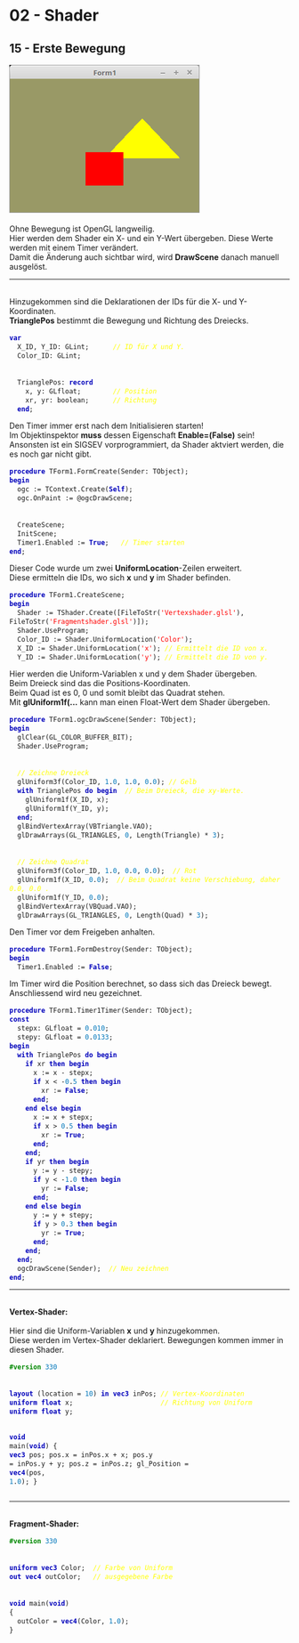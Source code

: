 <html>
    <b><h1>02 - Shader</h1></b>
    <b><h2>15 - Erste Bewegung</h2></b>
<img src="image.png" alt="Selfhtml"><br><br>
Ohne Bewegung ist OpenGL langweilig.<br>
Hier werden dem Shader ein X- und ein Y-Wert übergeben. Diese Werte werden mit einem Timer verändert.<br>
Damit die Änderung auch sichtbar wird, wird <b>DrawScene</b> danach manuell ausgelöst.<br>
<hr><br>
Hinzugekommen sind die Deklarationen der IDs für die X- und Y-Koordinaten.<br>
<b>TrianglePos</b> bestimmt die Bewegung und Richtung des Dreiecks.<br>
<pre><code><b><font color="0000BB">var</font></b>
  X_ID, Y_ID: GLint;      <i><font color="#FFFF00">// ID für X und Y.</font></i>
  Color_ID: GLint;
<br>
  TrianglePos: <b><font color="0000BB">record</font></b>
    x, y: GLfloat;        <i><font color="#FFFF00">// Position</font></i>
    xr, yr: boolean;      <i><font color="#FFFF00">// Richtung</font></i>
  <b><font color="0000BB">end</font></b>;</code></pre>
Den Timer immer erst nach dem Initialisieren starten!<br>
Im Objektinspektor <b>muss</b> dessen Eigenschaft <b>Enable=(False)</b> sein!<br>
Ansonsten ist ein SIGSEV vorprogrammiert, da Shader aktviert werden, die es noch gar nicht gibt.<br>
<pre><code><b><font color="0000BB">procedure</font></b> TForm1.FormCreate(Sender: TObject);
<b><font color="0000BB">begin</font></b>
  ogc := TContext.Create(<b><font color="0000BB">Self</font></b>);
  ogc.OnPaint := @ogcDrawScene;
<br>
  CreateScene;
  InitScene;
  Timer1.Enabled := <b><font color="0000BB">True</font></b>;   <i><font color="#FFFF00">// Timer starten</font></i>
<b><font color="0000BB">end</font></b>;</code></pre>
Dieser Code wurde um zwei <b>UniformLocation</b>-Zeilen erweitert.<br>
Diese ermitteln die IDs, wo sich <b>x</b> und <b>y</b> im Shader befinden.<br>
<pre><code><b><font color="0000BB">procedure</font></b> TForm1.CreateScene;
<b><font color="0000BB">begin</font></b>
  Shader := TShader.Create([FileToStr(<font color="#FF0000">'Vertexshader.glsl'</font>), FileToStr(<font color="#FF0000">'Fragmentshader.glsl'</font>)]);
  Shader.UseProgram;
  Color_ID := Shader.UniformLocation(<font color="#FF0000">'Color'</font>);
  X_ID := Shader.UniformLocation(<font color="#FF0000">'x'</font>); <i><font color="#FFFF00">// Ermittelt die ID von x.</font></i>
  Y_ID := Shader.UniformLocation(<font color="#FF0000">'y'</font>); <i><font color="#FFFF00">// Ermittelt die ID von y.</font></i></code></pre>
Hier werden die Uniform-Variablen x und y dem Shader übergeben.<br>
Beim Dreieck sind das die Positions-Koordinaten.<br>
Beim Quad ist es 0, 0 und somit bleibt das Quadrat stehen.<br>
Mit <b>glUniform1f(...</b> kann man einen Float-Wert dem Shader übergeben.<br>
<pre><code><b><font color="0000BB">procedure</font></b> TForm1.ogcDrawScene(Sender: TObject);
<b><font color="0000BB">begin</font></b>
  glClear(GL_COLOR_BUFFER_BIT);
  Shader.UseProgram;
<br>
  <i><font color="#FFFF00">// Zeichne Dreieck</font></i>
  glUniform3f(Color_ID, <font color="#0077BB">1</font>.<font color="#0077BB">0</font>, <font color="#0077BB">1</font>.<font color="#0077BB">0</font>, <font color="#0077BB">0</font>.<font color="#0077BB">0</font>); <i><font color="#FFFF00">// Gelb</font></i>
  <b><font color="0000BB">with</font></b> TrianglePos <b><font color="0000BB">do</font></b> <b><font color="0000BB">begin</font></b>  <i><font color="#FFFF00">// Beim Dreieck, die xy-Werte.</font></i>
    glUniform1f(X_ID, x);
    glUniform1f(Y_ID, y);
  <b><font color="0000BB">end</font></b>;
  glBindVertexArray(VBTriangle.VAO);
  glDrawArrays(GL_TRIANGLES, <font color="#0077BB">0</font>, Length(Triangle) * <font color="#0077BB">3</font>);
<br>
  <i><font color="#FFFF00">// Zeichne Quadrat</font></i>
  glUniform3f(Color_ID, <font color="#0077BB">1</font>.<font color="#0077BB">0</font>, <font color="#0077BB">0</font>.<font color="#0077BB">0</font>, <font color="#0077BB">0</font>.<font color="#0077BB">0</font>);  <i><font color="#FFFF00">// Rot</font></i>
  glUniform1f(X_ID, <font color="#0077BB">0</font>.<font color="#0077BB">0</font>);  <i><font color="#FFFF00">// Beim Quadrat keine Verschiebung, daher 0.0, 0.0 .</font></i>
  glUniform1f(Y_ID, <font color="#0077BB">0</font>.<font color="#0077BB">0</font>);
  glBindVertexArray(VBQuad.VAO);
  glDrawArrays(GL_TRIANGLES, <font color="#0077BB">0</font>, Length(Quad) * <font color="#0077BB">3</font>);</code></pre>
Den Timer vor dem Freigeben anhalten.<br>
<pre><code><b><font color="0000BB">procedure</font></b> TForm1.FormDestroy(Sender: TObject);
<b><font color="0000BB">begin</font></b>
  Timer1.Enabled := <b><font color="0000BB">False</font></b>;</code></pre>
Im Timer wird die Position berechnet, so dass sich das Dreieck bewegt.<br>
Anschliessend wird neu gezeichnet.<br>
<pre><code><b><font color="0000BB">procedure</font></b> TForm1.Timer1Timer(Sender: TObject);
<b><font color="0000BB">const</font></b>
  stepx: GLfloat = <font color="#0077BB">0</font>.<font color="#0077BB">010</font>;
  stepy: GLfloat = <font color="#0077BB">0</font>.<font color="#0077BB">0133</font>;
<b><font color="0000BB">begin</font></b>
  <b><font color="0000BB">with</font></b> TrianglePos <b><font color="0000BB">do</font></b> <b><font color="0000BB">begin</font></b>
    <b><font color="0000BB">if</font></b> xr <b><font color="0000BB">then</font></b> <b><font color="0000BB">begin</font></b>
      x := x - stepx;
      <b><font color="0000BB">if</font></b> x &lt; -<font color="#0077BB">0</font>.<font color="#0077BB">5</font> <b><font color="0000BB">then</font></b> <b><font color="0000BB">begin</font></b>
        xr := <b><font color="0000BB">False</font></b>;
      <b><font color="0000BB">end</font></b>;
    <b><font color="0000BB">end</font></b> <b><font color="0000BB">else</font></b> <b><font color="0000BB">begin</font></b>
      x := x + stepx;
      <b><font color="0000BB">if</font></b> x &gt; <font color="#0077BB">0</font>.<font color="#0077BB">5</font> <b><font color="0000BB">then</font></b> <b><font color="0000BB">begin</font></b>
        xr := <b><font color="0000BB">True</font></b>;
      <b><font color="0000BB">end</font></b>;
    <b><font color="0000BB">end</font></b>;
    <b><font color="0000BB">if</font></b> yr <b><font color="0000BB">then</font></b> <b><font color="0000BB">begin</font></b>
      y := y - stepy;
      <b><font color="0000BB">if</font></b> y &lt; -<font color="#0077BB">1</font>.<font color="#0077BB">0</font> <b><font color="0000BB">then</font></b> <b><font color="0000BB">begin</font></b>
        yr := <b><font color="0000BB">False</font></b>;
      <b><font color="0000BB">end</font></b>;
    <b><font color="0000BB">end</font></b> <b><font color="0000BB">else</font></b> <b><font color="0000BB">begin</font></b>
      y := y + stepy;
      <b><font color="0000BB">if</font></b> y &gt; <font color="#0077BB">0</font>.<font color="#0077BB">3</font> <b><font color="0000BB">then</font></b> <b><font color="0000BB">begin</font></b>
        yr := <b><font color="0000BB">True</font></b>;
      <b><font color="0000BB">end</font></b>;
    <b><font color="0000BB">end</font></b>;
  <b><font color="0000BB">end</font></b>;
  ogcDrawScene(Sender);  <i><font color="#FFFF00">// Neu zeichnen</font></i>
<b><font color="0000BB">end</font></b>;</code></pre>
<hr><br>
<b>Vertex-Shader:</b><br>
<br>
Hier sind die Uniform-Variablen <b>x</b> und <b>y</b> hinzugekommen.<br>
Diese werden im Vertex-Shader deklariert. Bewegungen kommen immer in diesen Shader.<br>
<pre><code><b><font color="#008800">#version</font></b> <font color="#0077BB">330</font>
<br>
<b><font color="0000BB">layout</font></b> (location = <font color="#0077BB">10</font>) <b><font color="0000BB">in</font></b> <b><font color="0000BB">vec3</font></b> inPos; <i><font color="#FFFF00">// Vertex-Koordinaten</font></i>
<b><font color="0000BB">uniform</font></b> <b><font color="0000BB">float</font></b> x;                      <i><font color="#FFFF00">// Richtung von Uniform</font></i>
<b><font color="0000BB">uniform</font></b> <b><font color="0000BB">float</font></b> y;
 
<b><font color="0000BB">void</font></b> main(<b><font color="0000BB">void</font></b>)
{
  <b><font color="0000BB">vec3</font></b> pos;
  pos.x = inPos.x + x;
  pos.y = inPos.y + y;
  pos.z = inPos.z;
  gl_Position = <b><font color="0000BB">vec4</font></b>(pos, <font color="#0077BB">1</font>.<font color="#0077BB">0</font>);
}
</code></pre>
<hr><br>
<b>Fragment-Shader:</b><br>
<pre><code><b><font color="#008800">#version</font></b> <font color="#0077BB">330</font>
<br>
<b><font color="0000BB">uniform</font></b> <b><font color="0000BB">vec3</font></b> Color;  <i><font color="#FFFF00">// Farbe von Uniform</font></i>
<b><font color="0000BB">out</font></b> <b><font color="0000BB">vec4</font></b> outColor;   <i><font color="#FFFF00">// ausgegebene Farbe</font></i>
<br>
<b><font color="0000BB">void</font></b> main(<b><font color="0000BB">void</font></b>)
{
  outColor = <b><font color="0000BB">vec4</font></b>(Color, <font color="#0077BB">1</font>.<font color="#0077BB">0</font>);
}
</code></pre>
<br>
</html>
